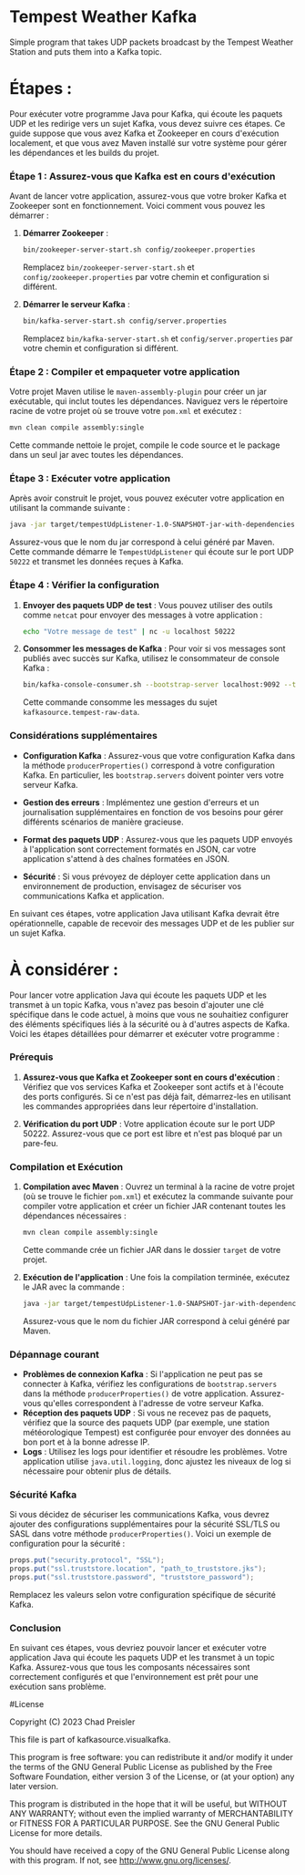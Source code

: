 # Tempest Weather Kafka

Simple program that takes UDP packets broadcast by the Tempest Weather Station 
and puts them into a Kafka topic.

# Étapes : 


Pour exécuter votre programme Java pour Kafka, qui écoute les paquets UDP et les redirige vers un sujet Kafka, vous devez suivre ces étapes. Ce guide suppose que vous avez Kafka et Zookeeper en cours d'exécution localement, et que vous avez Maven installé sur votre système pour gérer les dépendances et les builds du projet.

### Étape 1 : Assurez-vous que Kafka est en cours d'exécution

Avant de lancer votre application, assurez-vous que votre broker Kafka et Zookeeper sont en fonctionnement. Voici comment vous pouvez les démarrer :

1. **Démarrer Zookeeper** :
   ```bash
   bin/zookeeper-server-start.sh config/zookeeper.properties
   ```
   Remplacez `bin/zookeeper-server-start.sh` et `config/zookeeper.properties` par votre chemin et configuration si différent.

2. **Démarrer le serveur Kafka** :
   ```bash
   bin/kafka-server-start.sh config/server.properties
   ```
   Remplacez `bin/kafka-server-start.sh` et `config/server.properties` par votre chemin et configuration si différent.

### Étape 2 : Compiler et empaqueter votre application

Votre projet Maven utilise le `maven-assembly-plugin` pour créer un jar exécutable, qui inclut toutes les dépendances. Naviguez vers le répertoire racine de votre projet où se trouve votre `pom.xml` et exécutez :

```bash
mvn clean compile assembly:single
```

Cette commande nettoie le projet, compile le code source et le package dans un seul jar avec toutes les dépendances.

### Étape 3 : Exécuter votre application

Après avoir construit le projet, vous pouvez exécuter votre application en utilisant la commande suivante :

```bash
java -jar target/tempestUdpListener-1.0-SNAPSHOT-jar-with-dependencies.jar
```

Assurez-vous que le nom du jar correspond à celui généré par Maven. Cette commande démarre le `TempestUdpListener` qui écoute sur le port UDP `50222` et transmet les données reçues à Kafka.

### Étape 4 : Vérifier la configuration

1. **Envoyer des paquets UDP de test** : Vous pouvez utiliser des outils comme `netcat` pour envoyer des messages à votre application :

   ```bash
   echo "Votre message de test" | nc -u localhost 50222
   ```

2. **Consommer les messages de Kafka** : Pour voir si vos messages sont publiés avec succès sur Kafka, utilisez le consommateur de console Kafka :

   ```bash
   bin/kafka-console-consumer.sh --bootstrap-server localhost:9092 --topic kafkasource.tempest-raw-data --from-beginning
   ```

   Cette commande consomme les messages du sujet `kafkasource.tempest-raw-data`.

### Considérations supplémentaires

- **Configuration Kafka** : Assurez-vous que votre configuration Kafka dans la méthode `producerProperties()` correspond à votre configuration Kafka. En particulier, les `bootstrap.servers` doivent pointer vers votre serveur Kafka.
  
- **Gestion des erreurs** : Implémentez une gestion d'erreurs et un journalisation supplémentaires en fonction de vos besoins pour gérer différents scénarios de manière gracieuse.

- **Format des paquets UDP** : Assurez-vous que les paquets UDP envoyés à l'application sont correctement formatés en JSON, car votre application s'attend à des chaînes formatées en JSON.

- **Sécurité** : Si vous prévoyez de déployer cette application dans un environnement de production, envisagez de sécuriser vos communications Kafka et application.

En suivant ces étapes, votre application Java utilisant Kafka devrait être opérationnelle, capable de recevoir des messages UDP et de les publier sur un sujet Kafka.


# À considérer : 

Pour lancer votre application Java qui écoute les paquets UDP et les transmet à un topic Kafka, vous n'avez pas besoin d'ajouter une clé spécifique dans le code actuel, à moins que vous ne souhaitiez configurer des éléments spécifiques liés à la sécurité ou à d'autres aspects de Kafka. Voici les étapes détaillées pour démarrer et exécuter votre programme :

### Prérequis
1. **Assurez-vous que Kafka et Zookeeper sont en cours d'exécution** : Vérifiez que vos services Kafka et Zookeeper sont actifs et à l'écoute des ports configurés. Si ce n'est pas déjà fait, démarrez-les en utilisant les commandes appropriées dans leur répertoire d'installation.

2. **Vérification du port UDP** : Votre application écoute sur le port UDP 50222. Assurez-vous que ce port est libre et n'est pas bloqué par un pare-feu.

### Compilation et Exécution
1. **Compilation avec Maven** : Ouvrez un terminal à la racine de votre projet (où se trouve le fichier `pom.xml`) et exécutez la commande suivante pour compiler votre application et créer un fichier JAR contenant toutes les dépendances nécessaires :
   ```bash
   mvn clean compile assembly:single
   ```
   Cette commande crée un fichier JAR dans le dossier `target` de votre projet.

2. **Exécution de l'application** : Une fois la compilation terminée, exécutez le JAR avec la commande :
   ```bash
   java -jar target/tempestUdpListener-1.0-SNAPSHOT-jar-with-dependencies.jar
   ```
   Assurez-vous que le nom du fichier JAR correspond à celui généré par Maven.

### Dépannage courant
- **Problèmes de connexion Kafka** : Si l'application ne peut pas se connecter à Kafka, vérifiez les configurations de `bootstrap.servers` dans la méthode `producerProperties()` de votre application. Assurez-vous qu'elles correspondent à l'adresse de votre serveur Kafka.
- **Réception des paquets UDP** : Si vous ne recevez pas de paquets, vérifiez que la source des paquets UDP (par exemple, une station météorologique Tempest) est configurée pour envoyer des données au bon port et à la bonne adresse IP.
- **Logs** : Utilisez les logs pour identifier et résoudre les problèmes. Votre application utilise `java.util.logging`, donc ajustez les niveaux de log si nécessaire pour obtenir plus de détails.

### Sécurité Kafka
Si vous décidez de sécuriser les communications Kafka, vous devrez ajouter des configurations supplémentaires pour la sécurité SSL/TLS ou SASL dans votre méthode `producerProperties()`. Voici un exemple de configuration pour la sécurité :

```java
props.put("security.protocol", "SSL");
props.put("ssl.truststore.location", "path_to_truststore.jks");
props.put("ssl.truststore.password", "truststore_password");
```

Remplacez les valeurs selon votre configuration spécifique de sécurité Kafka.

### Conclusion
En suivant ces étapes, vous devriez pouvoir lancer et exécuter votre application Java qui écoute les paquets UDP et les transmet à un topic Kafka. Assurez-vous que tous les composants nécessaires sont correctement configurés et que l'environnement est prêt pour une exécution sans problème.

#License 

Copyright (C) 2023 Chad Preisler

 This file is part of kafkasource.visualkafka.

 This program is free software: you can redistribute it and/or modify
 it under the terms of the GNU General Public License as published by
 the Free Software Foundation, either version 3 of the License, or
 (at your option) any later version.

 This program is distributed in the hope that it will be useful,
 but WITHOUT ANY WARRANTY; without even the implied warranty of
 MERCHANTABILITY or FITNESS FOR A PARTICULAR PURPOSE.  See the
 GNU General Public License for more details.

 You should have received a copy of the GNU General Public License
 along with this program.  If not, see <http://www.gnu.org/licenses/>.
 
 
 
